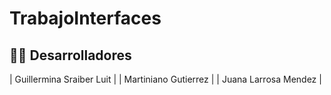 # TrabajoInterfaces
## 👨‍💻 Desarrolladores
| Guillermina Sraiber Luit |
| Martiniano Gutierrez |
| Juana Larrosa Mendez |
